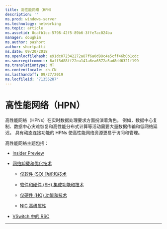 ```yaml
---
title: 高性能网络（HPN）
description: ''
ms.prod: windows-server
ms.technology: networking
ms.topic: article
ms.assetid: 0cafb1cc-5798-42f5-89b6-3ffe7ac024ba
manager: dougkim
ms.author: pashort
author: shortpatti
ms.date: 09/20/2018
ms.openlocfilehash: e91dc072342272a87f6a0d98c4a5cff46b0b1cdc
ms.sourcegitcommit: 6aff3d88ff22ea141a6ea6572a5ad8dd6321f199
ms.translationtype: MT
ms.contentlocale: zh-CN
ms.lasthandoff: 09/27/2019
ms.locfileid: "71355287"
---
```

# <a name="high-performance-networking-hpn"></a>高性能网络（HPN）

高性能网络（HPNs）在实时数据处理要求方面扮演着角色。 例如，数据中心复制、数据中心灾难恢复和高性能分布式计算等活动需要大量数据传输和低网络延迟。 具有动态连接功能的 HPNs 使高性能网络资源更易于访问和管理。 


高性能网络主题包括：

- [Insider Preview](hpn-insider-preview.md)

- [网络卸载和优化技术](network-offload-and-optimization.md)

  - [仅软件 (SO) 功能和技术](hpn-software-only-features.md)

  - [软件和硬件 (SH) 集成功能和技术](hpn-software-hardware-features.md)

  - [仅硬件 (HO) 功能和技术](hpn-hardware-only-features.md)

  - [NIC 高级属性](hpn-nic-advanced-properties.md)

- [VSwitch 中的 RSC](rsc-in-the-vswitch.md)

---